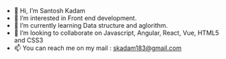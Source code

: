 - 👋 Hi, I’m Santosh Kadam
- 👀 I’m interested in Front end development.
- 🌱 I’m currently learning Data structure and aglorithm.
- 💞️ I’m looking to collaborate on Javascript, Angular, React, Vue, HTML5 and CSS3
- 📫 You can reach me on my mail : skadam183@gmail.com

<!---
Santosh183/Santosh183 is a ✨ special ✨ repository because its `README.md` (this file) appears on your GitHub profile.
You can click the Preview link to take a look at your changes.
--->
